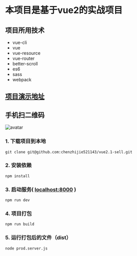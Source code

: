 # 本项目是基于vue2的实战项目
## 项目所用技术
* vue-cli
* vue
* vue-resource
* vue-router
* better-scroll
* es6
* sass
* webpack

## [项目演示地址](https://chenzhijie521143.github.io/vue2.1-sell/index.html#/goods)
## 手机扫二维码
![avatar](https://github.com/chenzhijie521143/vue2.1-sell/blob/gh-pages/static/demo.png)
### 1. 下载项目到本地
```
git clone git@github.com:chenzhijie521143/vue2.1-sell.git
```
### 2. 安装依赖
```
npm install 
```
### 3. 启动服务( [localhost:8000](localhost:8000) )
```
npm run dev
```
### 4. 项目打包
```
npm run build 
```
### 5. 运行打包后的文件（dist）
```
node prod.server.js 
```
